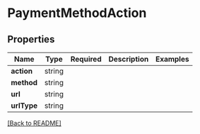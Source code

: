 # PaymentMethodAction



## Properties

| Name | Type | Required | Description | Examples |
|------------|:-------------:|:-------------:|-------------|:-------------:|
| **action** | string |  |  | | |
**method** | string |  |  | | |
**url** | string |  |  | | |
**urlType** | string |  |  | | |



[[Back to README]](../../README.md)